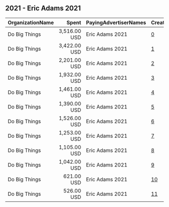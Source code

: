 ## 2021 - Eric Adams 2021 
|OrganizationName|Spent|PayingAdvertiserNames|CreativeUrls|Impressions|Genders|AgeBrackets|CountryCodes|BillingAddresses|CandidateBallotInformation|
|:---|---:|:---|:---|---:|:---|:---|:---|:---|:---|
|Do Big Things|3,516.00 USD|Eric Adams 2021|[0](https://www.snap.com/political-ads/asset/0d44b6fdc1b84d108bfc660c8718ac317e59596730138a6950f580b298c934ef?mediaType=jpg)|1,293,296||18+|united states|"PO Box 128,Mill Valley,94942,US"|Eric Adams|
|Do Big Things|3,422.00 USD|Eric Adams 2021|[1](https://www.snap.com/political-ads/asset/0d44b6fdc1b84d108bfc660c8718ac317e59596730138a6950f580b298c934ef?mediaType=jpg)|1,240,077||18+|united states|"PO Box 128,Mill Valley,94942,US"|Eric Adams|
|Do Big Things|2,201.00 USD|Eric Adams 2021|[2](https://www.snap.com/political-ads/asset/40a030a9e46fac24ca3d7a4ce3930bd943eb45426bfdaf6df9de6ee0e6c9ba28?mediaType=jpg)|880,557||18+|united states|"PO Box 128,Mill Valley,94942,US"|Eric Adams|
|Do Big Things|1,932.00 USD|Eric Adams 2021|[3](https://www.snap.com/political-ads/asset/40a030a9e46fac24ca3d7a4ce3930bd943eb45426bfdaf6df9de6ee0e6c9ba28?mediaType=jpg)|773,628||18+|united states|"PO Box 128,Mill Valley,94942,US"|Eric Adams|
|Do Big Things|1,461.00 USD|Eric Adams 2021|[4](https://www.snap.com/political-ads/asset/77db6efc36602b45c52ea574b69a8315e8bb06b481827f263b12d515c9d11faa?mediaType=jpg)|514,210||18+|united states|"PO Box 128,Mill Valley,94942,US"|Eric Adams for NYC|
|Do Big Things|1,390.00 USD|Eric Adams 2021|[5](https://www.snap.com/political-ads/asset/9629f4609a366d3df7864eae7409159929b73bc6b1531835d5aa206ff55e1f4c?mediaType=jpg)|489,540||18+|united states|"PO Box 128,Mill Valley,94942,US"|Eric Adams for NYC|
|Do Big Things|1,526.00 USD|Eric Adams 2021|[6](https://www.snap.com/political-ads/asset/d5a0f49d4540f11841bf783c7bf58e0d1da39674da43f46b0753bba2be5defd5?mediaType=jpg)|475,062||18+|united states|"PO Box 128,Mill Valley,94942,US"|Eric Adams|
|Do Big Things|1,253.00 USD|Eric Adams 2021|[7](https://www.snap.com/political-ads/asset/f0ed42a68bb0c382095c139e0a7f8b23294caf9df5710e1a9bce5d1a270fcf11?mediaType=jpg)|393,178||18+|united states|"PO Box 128,Mill Valley,94942,US"|Eric Adams|
|Do Big Things|1,105.00 USD|Eric Adams 2021|[8](https://www.snap.com/political-ads/asset/b0493a656b513be7d99ca6b3a32f4cf7d95cccfd46ee4362f44a7138ffa2547c?mediaType=jpg)|374,333||18+|united states|"PO Box 128,Mill Valley,94942,US"|Eric Adams for NYC|
|Do Big Things|1,042.00 USD|Eric Adams 2021|[9](https://www.snap.com/political-ads/asset/2e182b271e996ee9688a01f7283e2bf0c333da76c7a13eae23117da4b0afa042?mediaType=jpg)|352,618||18+|united states|"PO Box 128,Mill Valley,94942,US"|Eric Adams for NYC|
|Do Big Things|621.00 USD|Eric Adams 2021|[10](https://www.snap.com/political-ads/asset/3dbbaee70e1829211d8b426b96d9ca5dacf38dd592e3579e131cf9fedc34055f?mediaType=jpg)|168,286||18+|united states|"PO Box 128,Mill Valley,94942,US"|Eric Adams|
|Do Big Things|526.00 USD|Eric Adams 2021|[11](https://www.snap.com/political-ads/asset/3dbbaee70e1829211d8b426b96d9ca5dacf38dd592e3579e131cf9fedc34055f?mediaType=jpg)|140,763||18+|united states|"PO Box 128,Mill Valley,94942,US"|Eric Adams|
